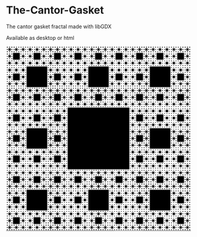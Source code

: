 # The-Cantor-Gasket
The cantor gasket fractal made with libGDX

Available as desktop or html

![example](./example.png)
